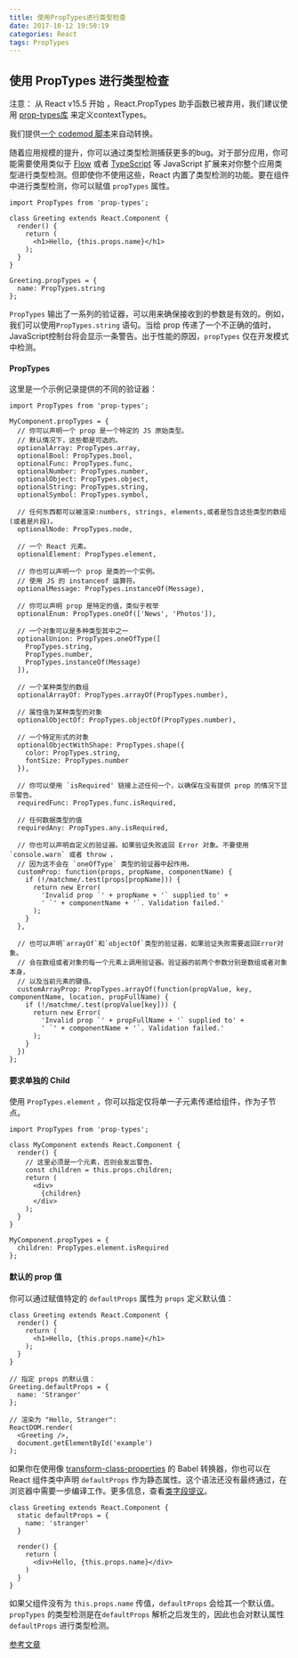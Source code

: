```yaml
---
title: 使用PropTypes进行类型检查
date: 2017-10-12 19:50:19
categories: React
tags: PropTypes
---
```


## 使用 PropTypes 进行类型检查

注意： 从 React v15.5 开始 ，React.PropTypes 助手函数已被弃用，我们建议使用 [prop-types库](https://www.npmjs.com/package/prop-types) 来定义contextTypes。

我们提供[一个 codemod 脚本](http://www.css88.com/blog/2017/04/07/react-v15.5.0.html#migrating-from-react.proptypes)来自动转换。

随着应用规模的提升，你可以通过类型检测捕获更多的bug。对于部分应用，你可能需要使用类似于 [Flow](https://flowtype.org/) 或者 [TypeScript](https://www.typescriptlang.org/) 等 JavaScript 扩展来对你整个应用类型进行类型检测。但即使你不使用这些，React 内置了类型检测的功能。要在组件中进行类型检测，你可以赋值 `propTypes` 属性。
```
import PropTypes from 'prop-types';

class Greeting extends React.Component {
  render() {
    return (
      <h1>Hello, {this.props.name}</h1>
    );
  }
}

Greeting.propTypes = {
  name: PropTypes.string
};
```

<!--more-->

`PropTypes` 输出了一系列的验证器，可以用来确保接收到的参数是有效的。例如，我们可以使用`PropTypes.string` 语句。当给 prop 传递了一个不正确的值时，JavaScript控制台将会显示一条警告。出于性能的原因，`propTypes` 仅在开发模式中检测。

#### PropTypes
这里是一个示例记录提供的不同的验证器：
```
import PropTypes from 'prop-types';

MyComponent.propTypes = {
  // 你可以声明一个 prop 是一个特定的 JS 原始类型。
  // 默认情况下，这些都是可选的。
  optionalArray: PropTypes.array,
  optionalBool: PropTypes.bool,
  optionalFunc: PropTypes.func,
  optionalNumber: PropTypes.number,
  optionalObject: PropTypes.object,
  optionalString: PropTypes.string,
  optionalSymbol: PropTypes.symbol,

  // 任何东西都可以被渲染:numbers, strings, elements,或者是包含这些类型的数组(或者是片段)。
  optionalNode: PropTypes.node,

  // 一个 React 元素。
  optionalElement: PropTypes.element,

  // 你也可以声明一个 prop 是类的一个实例。
  // 使用 JS 的 instanceof 运算符。
  optionalMessage: PropTypes.instanceOf(Message),

  // 你可以声明 prop 是特定的值，类似于枚举
  optionalEnum: PropTypes.oneOf(['News', 'Photos']),

  // 一个对象可以是多种类型其中之一
  optionalUnion: PropTypes.oneOfType([
    PropTypes.string,
    PropTypes.number,
    PropTypes.instanceOf(Message)
  ]),

  // 一个某种类型的数组
  optionalArrayOf: PropTypes.arrayOf(PropTypes.number),

  // 属性值为某种类型的对象
  optionalObjectOf: PropTypes.objectOf(PropTypes.number),

  // 一个特定形式的对象
  optionalObjectWithShape: PropTypes.shape({
    color: PropTypes.string,
    fontSize: PropTypes.number
  }),

  // 你可以使用 `isRequired' 链接上述任何一个，以确保在没有提供 prop 的情况下显示警告。
  requiredFunc: PropTypes.func.isRequired,

  // 任何数据类型的值
  requiredAny: PropTypes.any.isRequired,

  // 你也可以声明自定义的验证器。如果验证失败返回 Error 对象。不要使用 `console.warn` 或者 throw ，
  // 因为这不会在 `oneOfType` 类型的验证器中起作用。
  customProp: function(props, propName, componentName) {
    if (!/matchme/.test(props[propName])) {
      return new Error(
        'Invalid prop `' + propName + '` supplied to' +
        ' `' + componentName + '`. Validation failed.'
      );
    }
  },

  // 也可以声明`arrayOf`和`objectOf`类型的验证器，如果验证失败需要返回Error对象。
  // 会在数组或者对象的每一个元素上调用验证器。验证器的前两个参数分别是数组或者对象本身，
  // 以及当前元素的键值。
  customArrayProp: PropTypes.arrayOf(function(propValue, key, componentName, location, propFullName) {
    if (!/matchme/.test(propValue[key])) {
      return new Error(
        'Invalid prop `' + propFullName + '` supplied to' +
        ' `' + componentName + '`. Validation failed.'
      );
    }
  })
};
```

#### 要求单独的 Child
使用 `PropTypes.element` ，你可以指定仅将单一子元素传递给组件，作为子节点。
```
import PropTypes from 'prop-types';

class MyComponent extends React.Component {
  render() {
    // 这里必须是一个元素，否则会发出警告。
    const children = this.props.children;
    return (
      <div>
        {children}
      </div>
    );
  }
}

MyComponent.propTypes = {
  children: PropTypes.element.isRequired
};
```

#### 默认的 prop 值
你可以通过赋值特定的 `defaultProps` 属性为 `props` 定义默认值：

```
class Greeting extends React.Component {
  render() {
    return (
      <h1>Hello, {this.props.name}</h1>
    );
  }
}

// 指定 props 的默认值：
Greeting.defaultProps = {
  name: 'Stranger'
};

// 渲染为 "Hello, Stranger":
ReactDOM.render(
  <Greeting />,
  document.getElementById('example')
);
```

如果你在使用像 [transform-class-properties](https://babeljs.io/docs/plugins/transform-class-properties/) 的 Babel 转换器，你也可以在 React 组件类中声明 `defaultProps` 作为静态属性。这个语法还没有最终通过，在浏览器中需要一步编译工作。更多信息，查看[类字段提议](https://github.com/tc39/proposal-class-fields)。

```
class Greeting extends React.Component {
  static defaultProps = {
    name: 'stranger'
  }

  render() {
    return (
      <div>Hello, {this.props.name}</div>
    )
  }
}
```

如果父组件没有为 `this.props.name` 传值，`defaultProps` 会给其一个默认值。`propTypes` 的类型检测是在`defaultProps` 解析之后发生的，因此也会对默认属性 `defaultProps` 进行类型检测。

[参考文章](http://www.css88.com/react/docs/typechecking-with-proptypes.html)